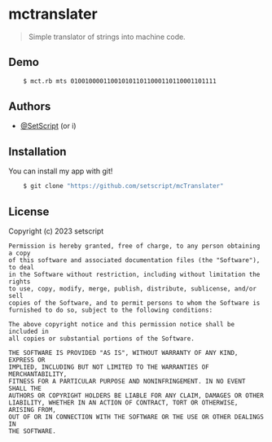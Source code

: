 # mctranslater
> Simple translator of strings into machine code.

## Demo

```bash
    $ mct.rb mts 0100100001100101011011000110110001101111
```

## Authors

- [@SetScript](https://www.github.com/setscript) (or i)

## Installation

You can install my app with git!

```bash
    $ git clone "https://github.com/setscript/mcTranslater"
```
## License

Copyright (c) 2023 setscript

```
Permission is hereby granted, free of charge, to any person obtaining a copy
of this software and associated documentation files (the "Software"), to deal
in the Software without restriction, including without limitation the rights
to use, copy, modify, merge, publish, distribute, sublicense, and/or sell
copies of the Software, and to permit persons to whom the Software is
furnished to do so, subject to the following conditions:

The above copyright notice and this permission notice shall be included in
all copies or substantial portions of the Software.

THE SOFTWARE IS PROVIDED "AS IS", WITHOUT WARRANTY OF ANY KIND, EXPRESS OR
IMPLIED, INCLUDING BUT NOT LIMITED TO THE WARRANTIES OF MERCHANTABILITY,
FITNESS FOR A PARTICULAR PURPOSE AND NONINFRINGEMENT. IN NO EVENT SHALL THE
AUTHORS OR COPYRIGHT HOLDERS BE LIABLE FOR ANY CLAIM, DAMAGES OR OTHER
LIABILITY, WHETHER IN AN ACTION OF CONTRACT, TORT OR OTHERWISE, ARISING FROM,
OUT OF OR IN CONNECTION WITH THE SOFTWARE OR THE USE OR OTHER DEALINGS IN
THE SOFTWARE.
```